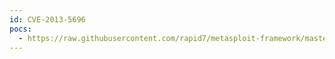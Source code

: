 ```yaml
---
id: CVE-2013-5696
pocs:
  - https://raw.githubusercontent.com/rapid7/metasploit-framework/master/modules/exploits/multi/http/glpi_install_rce.rb
---
```

